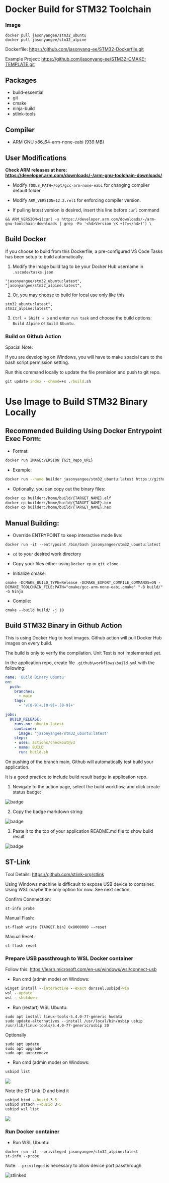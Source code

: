 # Docker Build for STM32 Toolchain

### Image
```
docker pull jasonyangee/stm32_ubuntu
docker pull jasonyangee/stm32_alpine
```

Dockerfile: https://github.com/jasonyang-ee/STM32-Dockerfile.git

Example Project: https://github.com/jasonyang-ee/STM32-CMAKE-TEMPLATE.git

## Packages

- build-essential
- git
- cmake
- ninja-build
- stlink-tools


## Compiler

 - ARM GNU x86_64-arm-none-eabi  (939 MB)



## User Modifications

**Check ARM releases at here: https://developer.arm.com/downloads/-/arm-gnu-toolchain-downloads/**

- Modify `TOOLS_PATH=/opt/gcc-arm-none-eabi` for changing compiler default folder.

- Modify `ARM_VERSION=12.2.rel1` for enforcing compiler version.

- If pulling latest version is desired, insert this line before `curl` command

```docker
&& ARM_VERSION=$(curl -s https://developer.arm.com/downloads/-/arm-gnu-toolchain-downloads | grep -Po '<h4>Version \K.+(?=</h4>)') \
```



## Build Docker

If you choose to build from this Dockerfile, a pre-configured VS Code Tasks has been setup to build automatically.

1. Modify the image build tag to be your Docker Hub username in `.vscode/tasks.json`
```
"jasonyangee/stm32_ubuntu:latest",
"jasonyangee/stm32_alpine:latest",
```
2. Or, you may choose to build for local use only like this
```
stm32_ubuntu:latest",
stm32_alpine:latest",
```
3. `Ctrl + Shift + p` and enter `run task` and choose the build options: `Build Alpine` or `Build Ubuntu`.

### Build on Github Action

Spacial Note:

If you are developing on Windows, you will have to make spacial care to the bash script permission setting.

Run this command locally to update the file premision and push to git repo.

```cmd
git update-index --chmod=+x ./build.sh 
```




# Use Image to Build STM32 Binary Locally

## Recommended Building Using Docker Entrypoint Exec Form:

- Format:
```bash
docker run IMAGE:VERSION {Git_Repo_URL}
```

- Example:
```bash
docker run --name builder jasonyangee/stm32_ubuntu:latest https://github.com/jasonyang-ee/STM32-CMAKE-TEMPLATE.git
```

- Optionally, you can copy out the binary files:
```bash
docker cp builder:/home/build/{TARGET_NAME}.elf
docker cp builder:/home/build/{TARGET_NAME}.bin
docker cp builder:/home/build/{TARGET_NAME}.hex
```


## Manual Building:

- Override ENTRYPOINT to keep interactive mode live:
```
docker run -it --entrypoint /bin/bash jasonyangee/stm32_ubuntu:latest
```

- `cd` to your desired work directory

- Copy your files either using `Docker cp` or `git clone`

- Initialize cmake:
```shell
cmake -DCMAKE_BUILD_TYPE=Release -DCMAKE_EXPORT_COMPILE_COMMANDS=ON -DCMAKE_TOOLCHAIN_FILE:PATH="cmake/gcc-arm-none-eabi.cmake" "-B build/" -G Ninja
```

- Compile:
```shell
cmake --build build/ -j 10
```



## Build STM32 Binary in Github Action

This is using Docker Hug to host images. Github action will pull Docker Hub images on every build.

The build is only to verify the compilation. Unit Test is not implemented yet.

In the application repo, create file `.github\workflows\build.yml` with the following:

```yml
name: 'Build Binary Ubuntu'
on:
  push:
    branches:
      - main
    tags:
      - 'v[0-9]+.[0-9]+.[0-9]+'

jobs:
  BUILD_RELEASE:
    runs-on: ubuntu-latest
    container:
      image: 'jasonyangee/stm32_ubuntu:latest'
    steps:
    - uses: actions/checkout@v3
    - name: BUILD
      run: build.sh
```

On pushing of the branch main, Github will automatically test build your application.

It is a good practice to include build result badge in application repo.

1. Nevigate to the action page, select the build workflow, and click create status badge:

![badge](/README_image/badge.png)

2. Copy the badge markdown string:

![badge](/README_image/badgeMD.png)

3. Paste it to the top of your application README.md file to show build result

![badge](/README_image/badgeResult.png)




## ST-Link

Tool Details: https://github.com/stlink-org/stlink

Using Windows machine is difficault to expose USB device to container. Using WSL maybe the only option for now. See next section.

Confirm Connnection:

```shell
st-info probe
```

Manual Flash:

```shell
st-flash write {TARGET.bin} 0x8000000 --reset
```

Manual Reset:
```shell
st-flash reset
```

### Prepare USB passthrough to WSL Docker container
Follow this:
https://learn.microsoft.com/en-us/windows/wsl/connect-usb

- Run cmd (admin mode) on Windows:

```cmd
winget install --interactive --exact dorssel.usbipd-win
wsl --update
wsl --shutdown
```

- Run (restart) WSL Ubuntu:

```shell
sudo apt install linux-tools-5.4.0-77-generic hwdata
sudo update-alternatives --install /usr/local/bin/usbip usbip /usr/lib/linux-tools/5.4.0-77-generic/usbip 20
```

Optionally
```shell
sudo apt update
sudo apt upgrade
sudo apt autoremove
```

- Run cmd (admin mode) on Windows:

```cmd
usbipd list
```

![](README_image/bind.png)

Note the ST-Link ID and bind it
```cmd
usbipd bind --busid 3-5
usbipd attach --busid 3-5
usbipd wsl list
```

![](README_image/attached.png)



### Run Docker container

- Run WSL Ubuntu:
```shell
docker run -it --privileged jasonyangee/stm32_alpine:latest
st-info --probe
```
Note: `--privileged` is necessary to allow device port passthrough

![stlinked](README_image/stlinked.png)